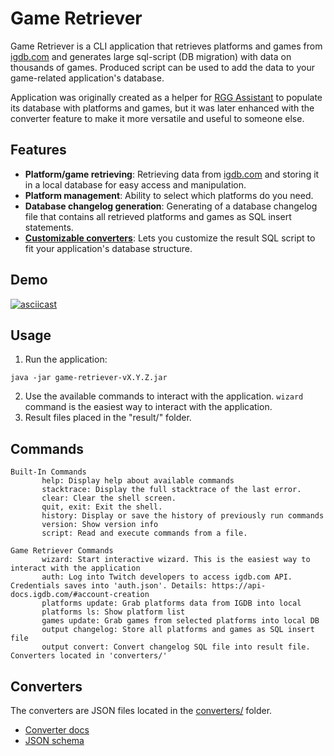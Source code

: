 # Game Retriever

Game Retriever is a CLI application that retrieves platforms and games from [igdb.com](https://igdb.com) and generates
large sql-script (DB migration) with data on thousands of games. Produced script can be used to add the data to your
game-related application's database.

Application was originally created as a helper for [RGG Assistant](https://github.com/viktor-235/rgg-assistant) to
populate its database with platforms and games, but it was later enhanced with the converter feature to make it more
versatile and useful to someone else.

## Features

- **Platform/game retrieving**: Retrieving data from [igdb.com](https://igdb.com) and storing it in a local database for
  easy access and manipulation.
- **Platform management**: Ability to select which platforms do you need.
- **Database changelog generation**: Generating of a database changelog file that contains all retrieved platforms and
  games as SQL insert statements.
- **[Customizable converters](#converters)**: Lets you customize the result SQL script to fit your application's
  database structure.

## Demo

[![asciicast](https://asciinema.org/a/JnASQpxcqJrj4IEBuoniKAfB4.svg)](https://asciinema.org/a/JnASQpxcqJrj4IEBuoniKAfB4)

## Usage

1. Run the application:

```
java -jar game-retriever-vX.Y.Z.jar
```

2. Use the available commands to interact with the application. `wizard` command is the easiest way to interact with the
   application.
3. Result files placed in the "result/" folder.

## Commands

```
Built-In Commands
       help: Display help about available commands
       stacktrace: Display the full stacktrace of the last error.
       clear: Clear the shell screen.
       quit, exit: Exit the shell.
       history: Display or save the history of previously run commands
       version: Show version info
       script: Read and execute commands from a file.

Game Retriever Commands
       wizard: Start interactive wizard. This is the easiest way to interact with the application
       auth: Log into Twitch developers to access igdb.com API. Credentials saves into 'auth.json'. Details: https://api-docs.igdb.com/#account-creation
       platforms update: Grab platforms data from IGDB into local
       platforms ls: Show platform list
       games update: Grab games from selected platforms into local DB
       output changelog: Store all platforms and games as SQL insert file
       output convert: Convert changelog SQL file into result file. Converters located in 'converters/'
```

## Converters
The converters are JSON files located in the [converters/](converters) folder.
- [Converter docs](converters/README.md)
- [JSON schema](schemas/converter.schema.json)
